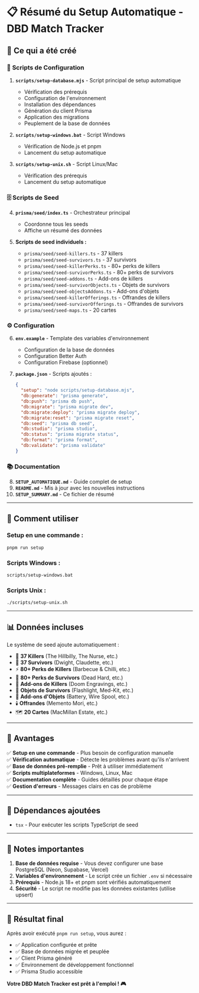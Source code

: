 # 📋 Résumé du Setup Automatique - DBD Match Tracker

## 🎉 Ce qui a été créé

### 📁 **Scripts de Configuration**

1. **`scripts/setup-database.mjs`** - Script principal de setup automatique

   - Vérification des prérequis
   - Configuration de l'environnement
   - Installation des dépendances
   - Génération du client Prisma
   - Application des migrations
   - Peuplement de la base de données

2. **`scripts/setup-windows.bat`** - Script Windows

   - Vérification de Node.js et pnpm
   - Lancement du setup automatique

3. **`scripts/setup-unix.sh`** - Script Linux/Mac
   - Vérification des prérequis
   - Lancement du setup automatique

### 🗄️ **Scripts de Seed**

4. **`prisma/seed/index.ts`** - Orchestrateur principal

   - Coordonne tous les seeds
   - Affiche un résumé des données

5. **Scripts de seed individuels :**
   - `prisma/seed/seed-killers.ts` - 37 killers
   - `prisma/seed/seed-survivors.ts` - 37 survivors
   - `prisma/seed/seed-killerPerks.ts` - 80+ perks de killers
   - `prisma/seed/seed-survivorPerks.ts` - 80+ perks de survivors
   - `prisma/seed/seed-addons.ts` - Add-ons de killers
   - `prisma/seed/seed-survivorObjects.ts` - Objets de survivors
   - `prisma/seed/seed-objectsAddons.ts` - Add-ons d'objets
   - `prisma/seed/seed-killerOfferings.ts` - Offrandes de killers
   - `prisma/seed/seed-survivorOfferings.ts` - Offrandes de survivors
   - `prisma/seed/seed-maps.ts` - 20 cartes

### ⚙️ **Configuration**

6. **`env.example`** - Template des variables d'environnement

   - Configuration de la base de données
   - Configuration Better Auth
   - Configuration Firebase (optionnel)

7. **`package.json`** - Scripts ajoutés :
   ```json
   {
     "setup": "node scripts/setup-database.mjs",
     "db:generate": "prisma generate",
     "db:push": "prisma db push",
     "db:migrate": "prisma migrate dev",
     "db:migrate:deploy": "prisma migrate deploy",
     "db:migrate:reset": "prisma migrate reset",
     "db:seed": "prisma db seed",
     "db:studio": "prisma studio",
     "db:status": "prisma migrate status",
     "db:format": "prisma format",
     "db:validate": "prisma validate"
   }
   ```

### 📚 **Documentation**

8. **`SETUP_AUTOMATIQUE.md`** - Guide complet de setup
9. **`README.md`** - Mis à jour avec les nouvelles instructions
10. **`SETUP_SUMMARY.md`** - Ce fichier de résumé

---

## 🚀 **Comment utiliser**

### **Setup en une commande :**

```bash
pnpm run setup
```

### **Scripts Windows :**

```bash
scripts/setup-windows.bat
```

### **Scripts Unix :**

```bash
./scripts/setup-unix.sh
```

---

## 📊 **Données incluses**

Le système de seed ajoute automatiquement :

- 🎯 **37 Killers** (The Hillbilly, The Nurse, etc.)
- 🏃 **37 Survivors** (Dwight, Claudette, etc.)
- ⚡ **80+ Perks de Killers** (Barbecue & Chilli, etc.)
- 💪 **80+ Perks de Survivors** (Dead Hard, etc.)
- 🔧 **Add-ons de Killers** (Doom Engravings, etc.)
- 🎒 **Objets de Survivors** (Flashlight, Med-Kit, etc.)
- 🔩 **Add-ons d'Objets** (Battery, Wire Spool, etc.)
- 🕯️ **Offrandes** (Memento Mori, etc.)
- 🗺️ **20 Cartes** (MacMillan Estate, etc.)

---

## 🎯 **Avantages**

✅ **Setup en une commande** - Plus besoin de configuration manuelle  
✅ **Vérification automatique** - Détecte les problèmes avant qu'ils n'arrivent  
✅ **Base de données pré-remplie** - Prêt à utiliser immédiatement  
✅ **Scripts multiplateformes** - Windows, Linux, Mac  
✅ **Documentation complète** - Guides détaillés pour chaque étape  
✅ **Gestion d'erreurs** - Messages clairs en cas de problème

---

## 🔧 **Dépendances ajoutées**

- `tsx` - Pour exécuter les scripts TypeScript de seed

---

## 📝 **Notes importantes**

1. **Base de données requise** - Vous devez configurer une base PostgreSQL (Neon, Supabase, Vercel)
2. **Variables d'environnement** - Le script crée un fichier `.env` si nécessaire
3. **Prérequis** - Node.js 18+ et pnpm sont vérifiés automatiquement
4. **Sécurité** - Le script ne modifie pas les données existantes (utilise upsert)

---

## 🎉 **Résultat final**

Après avoir exécuté `pnpm run setup`, vous aurez :

- ✅ Application configurée et prête
- ✅ Base de données migrée et peuplée
- ✅ Client Prisma généré
- ✅ Environnement de développement fonctionnel
- ✅ Prisma Studio accessible

**Votre DBD Match Tracker est prêt à l'emploi ! 🎮**
